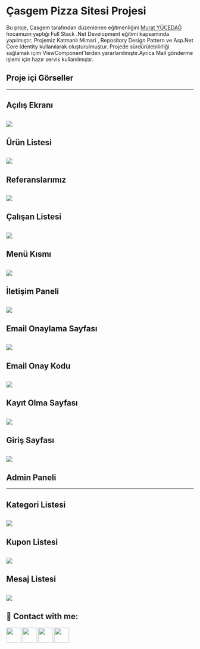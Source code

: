 #  Çasgem Pizza Sitesi Projesi

Bu proje, Çasgem tarafından düzenlenen eğitmenliğini [Murat YÜCEDAĞ](https://www.udemy.com/user/murat-yucedag-3/) hocamızın yaptığı Full Stack .Net Development eğitimi kapsamında yapılmıştır.
Projemiz Katmanlı Mimari , Repository Design Pattern ve Asp.Net Core Identity kullanılarak oluşturulmuştur. Projede sürdürülebilirliği sağlamak içim ViewComponent'lerden yararlanılmıştır.Ayrıca Mail gönderme işlemi için hazır servis kullanılmıştır.  


 ## Proje içi Görseller 
 ------------
## Açılış Ekranı
![](https://i.hizliresim.com/rgvupsd.png)
------------

## Ürün Listesi
![](https://i.hizliresim.com/c9le7et.png)
------------
## Referanslarımız
![](https://i.hizliresim.com/e9qrkt0.png)
------------
## Çalışan Listesi
![](https://i.hizliresim.com/biu5ah9.png)
------------
## Menü Kısmı
![](https://i.hizliresim.com/lpyyzny.png)
------------
## İletişim Paneli
![](https://i.hizliresim.com/c819acs.png)
------------
## Email Onaylama Sayfası
![](https://i.hizliresim.com/imn6ztu.png)
------------
## Email Onay Kodu
![](https://i.hizliresim.com/bgtjf6o.png)
------------
## Kayıt Olma Sayfası
![](https://i.hizliresim.com/i76vv7z.png)
------------
## Giriş Sayfası
![](https://i.hizliresim.com/akuh5q8.png)
------------




## Admin Paneli 
------------
## Kategori Listesi
![](https://i.hizliresim.com/lajwwop.png)
------------
## Kupon Listesi
![](https://i.hizliresim.com/h66cc4t.png)
------------

## Mesaj Listesi
![](https://i.hizliresim.com/9v3rhxd.png)
------------



## 🔗 Contact with me:

[<img  align="left" width="40" src="https://i.hizliresim.com/exri7bb.png"  />][instagram]
[<img  align="left" width="40" src="https://i.hizliresim.com/f1rgvb3.png"  />][twitter]
[<img align="left"  width="40" src="https://i.hizliresim.com/3hvivrs.png"  />][linkedin]
[<img  align="left" width="40" src="https://i.hizliresim.com/9nz06zq.png"  />][gmail]

[instagram]: https://www.instagram.com/ugurfurkan64/
[twitter]: https://twitter.com/Furkanugur64
[linkedin]: https://www.linkedin.com/in/furkan-ugur64/
[gmail]: mailto:furkanugur64@gmail.com
